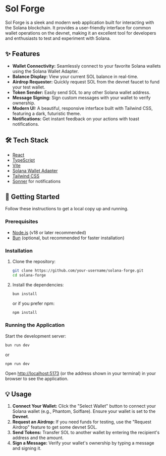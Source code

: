 # Sol Forge

Sol Forge is a sleek and modern web application built for interacting with the Solana blockchain. It provides a user-friendly interface for common wallet operations on the devnet, making it an excellent tool for developers and enthusiasts to test and experiment with Solana.

## ✨ Features

- **Wallet Connectivity:** Seamlessly connect to your favorite Solana wallets using the Solana Wallet Adapter.
- **Balance Display:** View your current SOL balance in real-time.
- **Airdrop Requester:** Quickly request SOL from the devnet faucet to fund your test wallet.
- **Token Sender:** Easily send SOL to any other Solana wallet address.
- **Message Signing:** Sign custom messages with your wallet to verify ownership.
- **Modern UI:** A beautiful, responsive interface built with Tailwind CSS, featuring a dark, futuristic theme.
- **Notifications:** Get instant feedback on your actions with toast notifications.

## 🛠️ Tech Stack

- [React](https://reactjs.org/)
- [TypeScript](https://www.typescriptlang.org/)
- [Vite](https://vitejs.dev/)
- [Solana Wallet Adapter](https://github.com/solana-labs/wallet-adapter)
- [Tailwind CSS](https://tailwindcss.com/)
- [Sonner](https://sonner.emilkowal.ski/) for notifications

## 🚀 Getting Started

Follow these instructions to get a local copy up and running.

### Prerequisites

- [Node.js](https://nodejs.org/en/) (v18 or later recommended)
- [Bun](https://bun.sh/) (optional, but recommended for faster installation)

### Installation

1.  Clone the repository:
    ```sh
    git clone https://github.com/your-username/solana-forge.git
    cd solana-forge
    ```

2.  Install the dependencies:
    ```sh
    bun install
    ```
    or if you prefer npm:
    ```sh
    npm install
    ```

### Running the Application

Start the development server:

```sh
bun run dev
```
or
```sh
npm run dev
```

Open [http://localhost:5173](http://localhost:5173) (or the address shown in your terminal) in your browser to see the application.

## 💡 Usage

1.  **Connect Your Wallet:** Click the "Select Wallet" button to connect your Solana wallet (e.g., Phantom, Solflare). Ensure your wallet is set to the **Devnet**.
2.  **Request an Airdrop:** If you need funds for testing, use the "Request Airdrop" feature to get some devnet SOL.
3.  **Send Tokens:** Transfer SOL to another wallet by entering the recipient's address and the amount.
4.  **Sign a Message:** Verify your wallet's ownership by typing a message and signing it.

